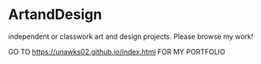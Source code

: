 # ArtandDesign
independent or classwork art and design projects. 
Please browse my work! 

GO TO https://unawks02.github.io/index.html FOR MY PORTFOLIO
